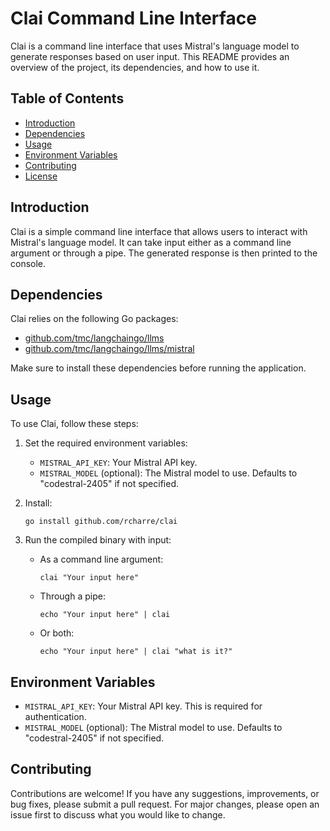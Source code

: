 
# Clai Command Line Interface

Clai is a command line interface that uses Mistral's language model to generate responses based on user input. This README provides an overview of the project, its dependencies, and how to use it.

## Table of Contents

- [Introduction](#introduction)
- [Dependencies](#dependencies)
- [Usage](#usage)
- [Environment Variables](#environment-variables)
- [Contributing](#contributing)
- [License](#license)

## Introduction

Clai is a simple command line interface that allows users to interact with Mistral's language model. It can take input either as a command line argument or through a pipe. The generated response is then printed to the console.

## Dependencies

Clai relies on the following Go packages:

- [github.com/tmc/langchaingo/llms](https://github.com/tmc/langchaingo/llms)
- [github.com/tmc/langchaingo/llms/mistral](https://github.com/tmc/langchaingo/llms/mistral)

Make sure to install these dependencies before running the application.

## Usage

To use Clai, follow these steps:

1. Set the required environment variables:
   - `MISTRAL_API_KEY`: Your Mistral API key.
   - `MISTRAL_MODEL` (optional): The Mistral model to use. Defaults to "codestral-2405" if not specified.

2. Install:
   ```
   go install github.com/rcharre/clai
   ```

3. Run the compiled binary with input:
   - As a command line argument:
     ```
     clai "Your input here"
     ```
   - Through a pipe:
     ```
     echo "Your input here" | clai
     ```
   - Or both:
     ```
     echo "Your input here" | clai "what is it?"
     ```

## Environment Variables

- `MISTRAL_API_KEY`: Your Mistral API key. This is required for authentication.
- `MISTRAL_MODEL` (optional): The Mistral model to use. Defaults to "codestral-2405" if not specified.

## Contributing

Contributions are welcome! If you have any suggestions, improvements, or bug fixes, please submit a pull request. For major changes, please open an issue first to discuss what you would like to change.

